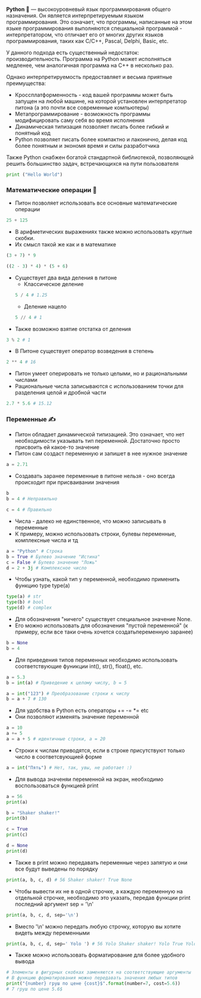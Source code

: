 __Python__ :eagle: — высокоуровневый язык программирования общего назначения. Он является интерпретируемым языком программирования. Это означает, что программы, написанные на этом языке программирования выполняются специальной программой - интерпретатором, что отличает его от многих других языков программирования, таких как C/C++, Pascal, Delphi, Basic, etc.

У данного подхода есть существенный недостаток: производительность. Программа на Python может исполняться медленее, чем аналогичная программа на C++ в несколько раз. 

Однако интерпретируемость предоставляет и весьма приятные преимущества:
* Кроссплатформенность - код вашей программы может быть запущен на любой машине, на которой установлен интерпретатор питона (а это почти все современные компьютеры)
* Метапрограммирование - возможность программы модифицировать саму себя во время исполнения
* Динамическая типизация позволяет писать более гибкий и понятный код
* Python позволяет писать более компактно и лаконично, делая код более понятным и экономя время и силы разработчика

Также Python снабжен богатой стандартной библиотекой, позволяющей решить большинство задач, встречающихся на пути пользователя

```python
print ("Hello World")
```

### Математические операции :seedling:
* Питон позволяет использовать все основные математические операции

```python
25 + 125
```

* В арифметических выражениях также можно использовать круглые скобки. 
* Их смысл такой же как и в математике

```python
(3 + 7) * 9
```
```python
((2 - 3) * 4) * (5 + 6)
```


* Существует два вида деления в питоне
    * Классическое деление
    ```python
    5 / 4 # 1.25
    ``` 
    * Деление нацело
    ```python
    5 // 4 # 1
    ``` 
 * Также возможно взятие отстатка от деления
 ```python
 3 % 2 # 1
 ``` 
 * В Питоне существует оператор возведения в степень
 ```python
 2 ** 4 # 16
 ``` 
* Питон умеет оперировать не только целыми, но и рациональными числами
* Рациональные числа записываются с использованием точки для разделения целой и дробной части
```python
2.7 * 5.6 # 15.12
 ``` 
 ### Переменные :writing_hand:
 
* Питон обладает динамической типизацией. Это означает, что нет необходимости указывать тип переменной. Достаточно просто присвоить ей какое-то значение
* Питон сам создаст переменную и запишет в нее нужное значение

```python
a = 2.71
 ``` 
* Создавать заранее переменные в питоне нельзя - оно всегда происходит при присваивании значения
```python
b
b = 4 # Неправильно

c = 4 # Правильно
 ``` 
 
* Числа - далеко не единственное, что можно записывать в переменные
* К примеру, можно использовать строки, булевы переменные, комплексные числа и тд

```python
a = "Python" # Строка
b = True # Булево значение "Истина"
c = False # Булево значение "Ложь"
d = 2 + 3j # Комплексное число
 ``` 
 
* Чтобы узнать, какой тип у переменной, необходимо применить функцию type
type(a)

```python
type(a) # str
type(b) # bool
type(d) # complex
 ``` 
 
* Для обозначения "ничего" существует специальное значение None.
* Его можно использовать для обозначения "пустой переменной" (к примеру, если все таки очень хочется создатьпеременную заранее)

```python
b = None
b = 4
 ``` 
* Для приведения типов переменных необходимо использовать соответствующие фуникции int(), str(), float(), etc.
```python
a = 5.3
b = int(a) # Приведение к целому числу, b = 5
 ``` 
 
 ```python
a = int("123") # Преобразование строки к числу
b = a + 7 # 130
 ``` 
 
* Для удобства в Python есть операторы += -= *= etc
* Они позволяют изменять значение переменной

 ```python
a = 10
a += 5
a = a + 5 # идентичные строки, a = 20
 ``` 
 
* Строки к числам приводятся, если в строке присутствуют только число в соответсвующией форме
 ```python
a = int("Пять") # Нет, так, увы, не работает :)
 ``` 
* Для вывода значеняи переменной на экран, необходимо воспользоваться функцией print
```python
a = 56
print(a)

b = "Shaker shaker!"
print(b)

c = True
print(c)

d = None
print(d)

 ``` 
 * Также в print можно передавать переменные через запятую и они все будут выведены по порядку
 
```python
print(a, b, c, d) # 56 Shaker shaker! True None
 ```
* Чтобы вывести их не в одной строчке, а каждую переменную на отдельной строчке, необходимо это указать, передав функции print последний аргумент sep = '\n'
 
 ```python
print(a, b, c, d, sep='\n')
 ```
* Вместо '\n' можно передать любую строчку, которую вы хотите видеть между переменными
 
```python
print(a, b, c, d, sep=' Yolo ') # 56 Yolo Shaker shaker! Yolo True Yolo None
 ```
 
* Также можно использовать форматирование для более удобного вывода

 ```python
# Элементы в фигурных скобках заменяются на соответствующие аргументы
# В функцию форматирования можно передавать значения любых типов
print("{number} груш по цене {cost}$".format(number=7, cost=5.6)) 
# 7 груш по цене 5.6$
 ```

